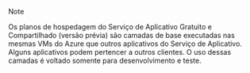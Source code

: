 > [!NOTE]
> Os planos de hospedagem do Serviço de Aplicativo Gratuito e Compartilhado (versão prévia) são camadas de base executadas nas mesmas VMs do Azure que outros aplicativos do Serviço de Aplicativo. Alguns aplicativos podem pertencer a outros clientes. O uso dessas camadas é voltado somente para desenvolvimento e teste.
>
